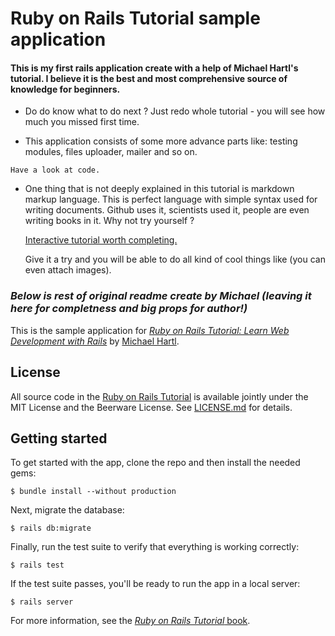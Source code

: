# Ruby on Rails Tutorial sample application

#### This is my first rails application create with a help of Michael Hartl's tutorial. I believe it is the best and most comprehensive source of knowledge for beginners. 

- Do do know what to do next ? Just redo whole tutorial - you will see how much you missed first time.

- This application consists of some more advance parts like: testing modules, files uploader, mailer and so on.
```
Have a look at code.
```
- One thing that is not deeply explained in this tutorial is markdown markup language. This is perfect language with simple syntax used for writing documents. Github uses it, scientists used it, people are even writing books in it. Why not try yourself ?  

  [Interactive tutorial worth completing.](https://www.markdowntutorial.com/)  

  Give it a try and you will be able to do all kind of cool things like (you can even attach images).  

### _Below is rest of original readme create by Michael (leaving it here for completness and big props for author!)_ 

This is the sample application for
[*Ruby on Rails Tutorial:
Learn Web Development with Rails*](http://www.railstutorial.org/)
by [Michael Hartl](http://www.michaelhartl.com/).

## License

All source code in the [Ruby on Rails Tutorial](http://railstutorial.org/)
is available jointly under the MIT License and the Beerware License. See
[LICENSE.md](LICENSE.md) for details.

## Getting started

To get started with the app, clone the repo and then install the needed gems:

```
$ bundle install --without production
```

Next, migrate the database:

```
$ rails db:migrate
```

Finally, run the test suite to verify that everything is working correctly:

```
$ rails test
```

If the test suite passes, you'll be ready to run the app in a local server:

```
$ rails server
```

For more information, see the
[*Ruby on Rails Tutorial* book](http://www.railstutorial.org/book).
